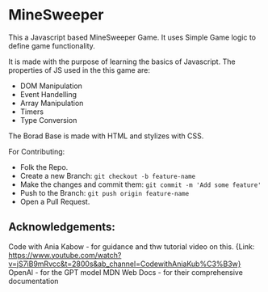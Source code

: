 ﻿# MineSweeper
 
This a Javascript based MineSweeper Game.
It uses Simple Game logic to define game functionality.

It is made with the purpose of learning the basics of Javascript. The properties of JS used in the this game are:
- DOM Manipulation
- Event Handelling
- Array Manipulation
- Timers
- Type Conversion

The Borad Base is made with HTML and stylizes with CSS.

For Contributing: 
- Folk the Repo.
- Create a new Branch: `git checkout -b feature-name`
- Make the changes and commit them: `git commit -m 'Add some feature'`
- Push to the Branch: `git push origin feature-name`
- Open a Pull Request.


## Acknowledgements:
Code with Ania Kabow - for guidance and thw tutorial video on this.  {Link: https://www.youtube.com/watch?v=jS7iB9mRvcc&t=2800s&ab_channel=CodewithAniaKub%C3%B3w}
OpenAl - for the GPT model
MDN Web Docs - for their comprehensive documentation
